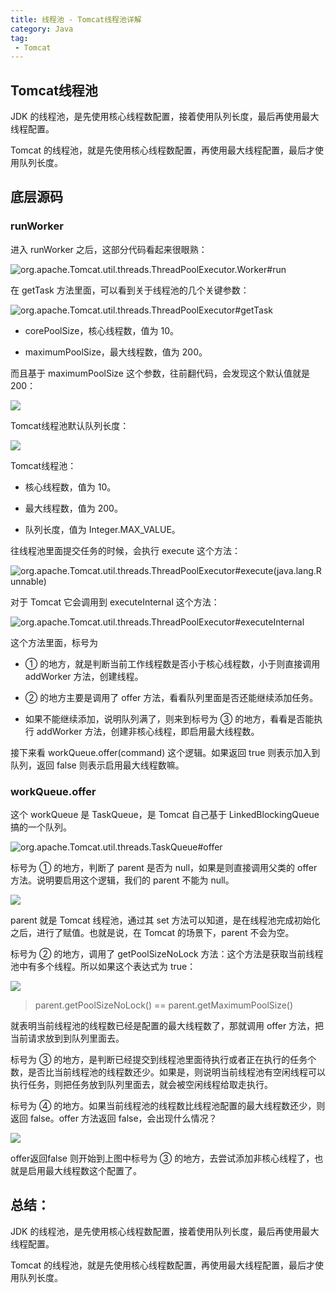 ```yaml
---
title: 线程池 - Tomcat线程池详解
category: Java
tag:
 - Tomcat
---
```






## Tomcat线程池

JDK 的线程池，是先使用核心线程数配置，接着使用队列长度，最后再使用最大线程配置。

Tomcat 的线程池，就是先使用核心线程数配置，再使用最大线程配置，最后才使用队列长度。

## 底层源码

###  runWorker

进入 runWorker 之后，这部分代码看起来很眼熟：

![org.apache.Tomcat.util.threads.ThreadPoolExecutor.Worker#run](https://seven97-blog.oss-cn-hangzhou.aliyuncs.com/imgs/202404251527858.gif)

在 getTask 方法里面，可以看到关于线程池的几个关键参数：

![org.apache.Tomcat.util.threads.ThreadPoolExecutor#getTask](https://seven97-blog.oss-cn-hangzhou.aliyuncs.com/imgs/202404251527919.gif)

- corePoolSize，核心线程数，值为 10。

- maximumPoolSize，最大线程数，值为 200。

而且基于 maximumPoolSize 这个参数，往前翻代码，会发现这个默认值就是 200：

![](https://seven97-blog.oss-cn-hangzhou.aliyuncs.com/imgs/202404251527873.gif)

Tomcat线程池默认队列长度：

![](https://seven97-blog.oss-cn-hangzhou.aliyuncs.com/imgs/202404251527879.gif)

 

Tomcat线程池：

- 核心线程数，值为 10。

- 最大线程数，值为 200。

- 队列长度，值为 Integer.MAX_VALUE。

 

往线程池里面提交任务的时候，会执行 execute 这个方法：

![org.apache.Tomcat.util.threads.ThreadPoolExecutor#execute(java.lang.Runnable)](https://seven97-blog.oss-cn-hangzhou.aliyuncs.com/imgs/202404251527886.gif)

对于 Tomcat 它会调用到 executeInternal 这个方法：

![org.apache.Tomcat.util.threads.ThreadPoolExecutor#executeInternal](https://seven97-blog.oss-cn-hangzhou.aliyuncs.com/imgs/202404251527901.gif)

这个方法里面，标号为 

- ① 的地方，就是判断当前工作线程数是否小于核心线程数，小于则直接调用 addWorker 方法，创建线程。

- ② 的地方主要是调用了 offer 方法，看看队列里面是否还能继续添加任务。

- 如果不能继续添加，说明队列满了，则来到标号为 ③ 的地方，看看是否能执行 addWorker 方法，创建非核心线程，即启用最大线程数。

 

接下来看 workQueue.offer(command) 这个逻辑。如果返回 true 则表示加入到队列，返回 false 则表示启用最大线程数嘛。

### workQueue.offer

这个 workQueue 是 TaskQueue，是 Tomcat 自己基于 LinkedBlockingQueue 搞的一个队列。

![org.apache.Tomcat.util.threads.TaskQueue#offer](https://seven97-blog.oss-cn-hangzhou.aliyuncs.com/imgs/202404251527735.gif)

标号为 ① 的地方，判断了 parent 是否为 null，如果是则直接调用父类的 offer 方法。说明要启用这个逻辑，我们的 parent 不能为 null。

![](https://seven97-blog.oss-cn-hangzhou.aliyuncs.com/imgs/202404251527934.gif)

parent 就是 Tomcat 线程池，通过其 set 方法可以知道，是在线程池完成初始化之后，进行了赋值。也就是说，在 Tomcat 的场景下，parent 不会为空。

标号为 ② 的地方，调用了 getPoolSizeNoLock 方法：这个方法是获取当前线程池中有多个线程。所以如果这个表达式为 true：

![](https://seven97-blog.oss-cn-hangzhou.aliyuncs.com/imgs/202404251527146.gif)

 

> parent.getPoolSizeNoLock() == parent.getMaximumPoolSize()

就表明当前线程池的线程数已经是配置的最大线程数了，那就调用 offer 方法，把当前请求放到到队列里面去。

 

标号为 ③ 的地方，是判断已经提交到线程池里面待执行或者正在执行的任务个数，是否比当前线程池的线程数还少。如果是，则说明当前线程池有空闲线程可以执行任务，则把任务放到队列里面去，就会被空闲线程给取走执行。

 

标号为 ④ 的地方。如果当前线程池的线程数比线程池配置的最大线程数还少，则返回 false。offer 方法返回 false，会出现什么情况？

![](https://seven97-blog.oss-cn-hangzhou.aliyuncs.com/imgs/202404251527320.gif)

offer返回false 则开始到上图中标号为 ③ 的地方，去尝试添加非核心线程了，也就是启用最大线程数这个配置了。

 

## 总结：

JDK 的线程池，是先使用核心线程数配置，接着使用队列长度，最后再使用最大线程配置。

Tomcat 的线程池，就是先使用核心线程数配置，再使用最大线程配置，最后才使用队列长度。







